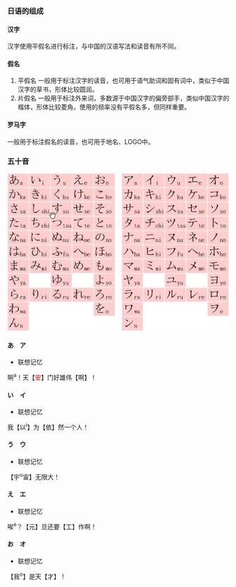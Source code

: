 ### 日语的组成
#### 汉字
汉字使用平假名进行标注，与中国的汉语写法和读音有所不同。
#### 假名
1. 平假名
一般用于标注汉字的读音，也可用于语气助词和固有词中，类似于中国汉字的草书，形体比较圆润。
2. 片假名
一般用于标注外来词，多数源于中国汉字的偏旁部手，类似中国汉字的楷体，形体比较菱角，使用的频率没有平假名多，但同样重要。
#### 罗马字
一般用于标注假名的读音，也可用于地名、LOGO中。
### 五十音
![avatar](五十音.jpg)

#### あ　ア

* 联想记忆

啊<sup>a</sup>！天【<font color='red'>安</font>】门好雄伟【啊】！
#### い　イ
* 联想记忆

我【以<sup>i</sup>】为【依】然一个人！
#### う　ウ
* 联想记忆

【宇<sup>u</sup>宙】无限大！
#### え　エ
* 联想记忆

唉<sup>e</sup>？【元】旦还要【工】作啊！
#### お　オ
* 联想记忆

【我<sup>o</sup>】是天【才】！

